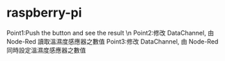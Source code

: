 # raspberry-pi
Point1:Push the button and see the result \n
Point2:修改 DataChannel, 由 Node-Red 讀取溫濕度感應器之數值
Point3:修改 DataChannel, 由 Node-Red 同時設定溫濕度感應器之數值
